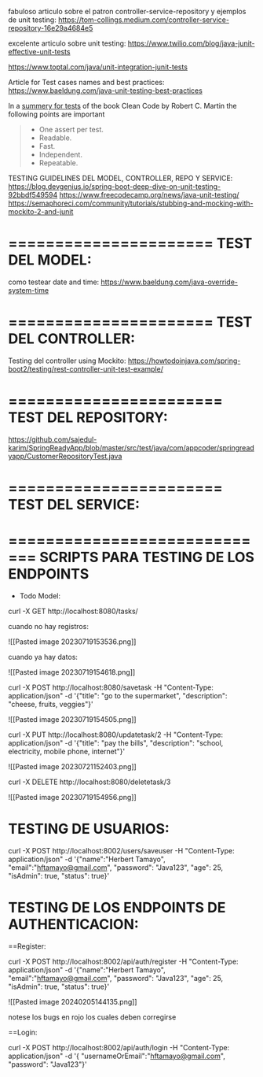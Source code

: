 fabuloso articulo sobre el patron controller-service-repository y ejemplos de  unit testing:
https://tom-collings.medium.com/controller-service-repository-16e29a4684e5

excelente articulo sobre unit testing: https://www.twilio.com/blog/java-junit-effective-unit-tests

https://www.toptal.com/java/unit-integration-junit-tests

Article for Test cases names and best practices: https://www.baeldung.com/java-unit-testing-best-practices

In a [summery for tests](https://gist.github.com/wojteklu/73c6914cc446146b8b533c0988cf8d29#tests) of the book Clean Code by Robert C. Martin the following points are important

> - One assert per test.
> - Readable.
> - Fast.
> - Independent.
> - Repeatable.

TESTING GUIDELINES DEL MODEL, CONTROLLER, REPO Y SERVICE:
https://blog.devgenius.io/spring-boot-deep-dive-on-unit-testing-92bbdf549594
https://www.freecodecamp.org/news/java-unit-testing/
https://semaphoreci.com/community/tutorials/stubbing-and-mocking-with-mockito-2-and-junit

======================
TEST DEL MODEL:
======================
como testear date and time: https://www.baeldung.com/java-override-system-time



======================
TEST DEL CONTROLLER:
=========================
Testing del controller using Mockito: https://howtodoinjava.com/spring-boot2/testing/rest-controller-unit-test-example/

=======================
TEST DEL REPOSITORY:
=======================

https://github.com/sajedul-karim/SpringReadyApp/blob/master/src/test/java/com/appcoder/springreadyapp/CustomerRepositoryTest.java

=======================
TEST DEL SERVICE:
========================



=============================
SCRIPTS PARA TESTING DE LOS ENDPOINTS
==============================

* Todo Model:


curl -X GET  http://localhost:8080/tasks/

cuando no hay registros:

![[Pasted image 20230719153536.png]]

cuando ya hay datos:

![[Pasted image 20230719154618.png]]

curl -X POST http://localhost:8080/savetask -H "Content-Type: application/json" -d '{"title": "go to the supermarket", "description": "cheese, fruits, veggies"}'

![[Pasted image 20230719154505.png]]

curl -X PUT http://localhost:8080/updatetask/2 -H "Content-Type: application/json" -d '{"title": "pay the bills", "description": "school, electricity, mobile phone, internet"}'

![[Pasted image 20230721152403.png]]


curl -X DELETE http://localhost:8080/deletetask/3


![[Pasted image 20230719154956.png]]

TESTING DE USUARIOS:
=

curl -X POST http://localhost:8002/users/saveuser -H "Content-Type: application/json" -d '{"name":"Herbert Tamayo", "email":"hftamayo@gmail.com", "password": "Java123", "age": 25, "isAdmin": true, "status": true}'


TESTING DE LOS ENDPOINTS DE AUTHENTICACION:
=

==Register:

curl -X POST http://localhost:8002/api/auth/register -H "Content-Type: application/json" -d '{"name":"Herbert Tamayo", "email":"hftamayo@gmail.com", "password": "Java123", "age": 25, "isAdmin": true, "status": true}'

![[Pasted image 20240205144135.png]]

notese los bugs en rojo los cuales deben corregirse

==Login:

curl -X POST http://localhost:8002/api/auth/login -H "Content-Type: application/json" -d '{ "usernameOrEmail":"hftamayo@gmail.com", "password": "Java123"}'
